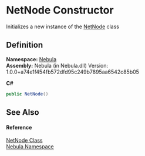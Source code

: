 # NetNode Constructor


Initializes a new instance of the <a href="T_Nebula_NetNode">NetNode</a> class



## Definition
**Namespace:** <a href="N_Nebula">Nebula</a>  
**Assembly:** Nebula (in Nebula.dll) Version: 1.0.0+a74e1f454fb572dfd95c249b7895aa6542c85b05

**C#**
``` C#
public NetNode()
```



## See Also


#### Reference
<a href="T_Nebula_NetNode">NetNode Class</a>  
<a href="N_Nebula">Nebula Namespace</a>  

